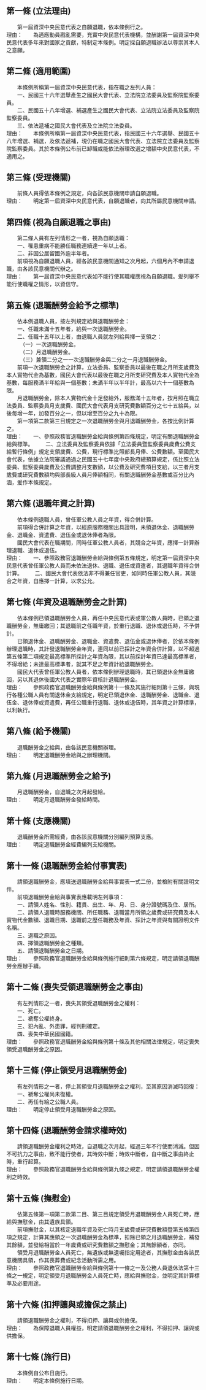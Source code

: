 第一條 (立法理由)
-----------------
　　第一屆資深中央民意代表之自願退職，依本條例行之。  
理由：　　為適應動員戡亂需要，充實中央民意代表機構，並酬謝第一屆資深中央民意代表多年來對國家之貢獻，特制定本條例。明定採自願退職辦法以尊崇其本人之意願。

第二條 (適用範圍)
-----------------
　　本條例所稱第一屆資深中央民意代表，指在職之左列人員：  
　　一、民國三十六年選舉產生之國民大會代表、立法院立法委員及監察院監察委員。  
　　二、民國五十八年增選、補選產生之國民大會代表、立法院立法委員及監察院監察委員。  
　　三、依法遞補之國民大會代表及立法院立法委員。  
理由：　　本條例所稱第一屆資深中央民意代表，指民國三十六年選舉、民國五十八年增選、補選，及依法遞補，現仍在職之國民大會代表、立法院立法委員及監察院監察委員。其於本條例公布前已卸職或能依法辦理改選之增額中央民意代表，不適用之。

第三條 (受理機關)
-----------------
　　前條人員得依本條例之規定，向各該民意機關申請自願退職。  
理由：　　明定第一屆資深中央民意代表，自願退職者，向其所屬民意機關申請。

第四條 (視為自願退職之事由)
---------------------------
　　第二條人員有左列情形之一者，視為自願退職：  
　　一、罹患重病不能勝任職務連續達一年以上者。  
　　二、非因公居留國外逾半年者。  
　　前項視為自願退職人員，經各該民意機關通知之次月起，六個月內不申請退職，由各該民意機關代辦之。  
理由：　　第一屆資深中央民意代表如不能行使其職權應視為自願退職。爰列舉不能行使職權之情形，以資信守。

第五條 (退職酬勞金給予之標準)
-----------------------------
　　依本例退職人員，按左列規定給與退職酬勞金：  
　　一、任職未滿十五年者，給與一次退職酬勞金。  
　　二、任職十五年以上者，由退職人員就左列給與擇一支領之：  
　　　（一）一次退職酬勞金。  
　　　（二）月退職酬勞金。  
　　　（三）兼領二分之一一次退職酬勞金與二分之一月退職酬勞金。  
　　前項一次退職酬勞金之計算，立法委員、監察委員以最後在職之月所支歲費及本人實物代金為基數，國民大會代表以最後在職之月所支研究費及本人實物代金為基數，每服務滿半年給與一個基數；未滿半年以半年計，最高以六十一個基數為限。  
　　月退職酬勞金，除本人實物代金十足發給外，服務滿十五年者，按月照在職立法委員、監察委員月支歲費、國民大會代表月支研究費數額百分之七十五給與，以後每增一年，加發百分之一，但以增至百分之九十為限。  
　　第一項第二款第三目規定之一次退職酬勞金與月退職酬勞金，各按比例計算之。  
理由：　　一、參照政務官退職酬勞金給與條例第四條規定，明定有關退職酬勞金給與標準。
　　二、立法委員及監察委員依據「立法委員暨監察委員歲費公費支給暫行條例」規定支領歲費、公費，現行標準比照部長月俸、公費數額。至國民大會代表，依據立法院審議通過之民國五十七年度中央政府總預算規定，係比照立法委員、監察委員歲費及公費調整月支數額，以公費及研究費項目支給，以三者月支歲費或研究費數額均與部長級人員月俸額相同，有關退職酬勞金基數或百分比內涵，爰作本條規定。

第六條 (退職年資之計算)
-----------------------
　　依本條例退職人員，曾任軍公教人員之年資，得合併計算。  
　　前項得合併計算之年資，以經原服務機關出具證明，未領退休金、退職酬勞金、退職金、資遣費、退伍金或退休俸者為限。  
　　國民大會代表在職期間，同時任軍公教人員者，其競合之年資，應擇一計算辦理退職、退休或退伍。  
理由：　　一、參照政務官退職酬勞金給與條例第五條規定，明定第一屆資深中央民意代表曾任軍公教人員而未依法退休、退職、退伍或資遣者，其退職年資得合併計算。
　　二、國民大會代表依法非不得兼任官吏，如同時任軍公教人員，其競合之年資，自應擇一計算，以求公允。

第七條 (年資及退職酬勞金之計算)
-------------------------------
　　依本條例已領退職酬勞金人員，再任中央民意代表或軍公教人員時，已領之退職酬勞金，無庸繳回；其退職前之任職年資，於重行退職、退休或退伍時，不予併計。  
　　已領退休金、退職酬勞金、退職金、資遣費、退伍金或退休俸者，於依本條例辦理退職時，其計發退職酬勞金年資，連同以前已採計之年資合併計算，以不超過第五條第二項規定最高標準所採計之年資為限，其以前採計年資已達最高標準者，不得增給；未達最高標準者，就其不足之年資計給退職酬勞金。  
　　國民大代表曾任軍公教人員者，依本條例辦理退職時，其已領退休金無庸繳回，另以其退休後國大代表之實際年資核計退職酬勞金。  
理由：　　參照政務官退職酬勞金給與條例第十一條及其施行細則第十三條，與現行各種公職人員有關退休金支給規定，明定已領退休金、退職酬勞金、退職金、退伍金、退休俸或資遣費，再任公職重行退職、退休或退伍時，其年資之計算標準，以利執行。

第八條 (給予機關)
-----------------
　　退職酬勞金之給與，由各該民意機關辦理。  
理由：　　明定退職酬勞金給與之辦理機關。

第九條 (月退職酬勞金之給予)
---------------------------
　　月退職酬勞金，自退職之次月起發給。  
理由：　　明定月退職酬勞金發給時間。

第十條 (支應機關)
-----------------
　　退職酬勞金所需經費，由各該民意機關分別編列預算支應。  
理由：　　明定退職酬勞金經費編列支給機關。

第十一條 (退職酬勞金給付事實表)
-------------------------------
　　請領退職酬勞金，應填送退職酬勞金給與事實表一式二份，並檢附有關證明文件。  
　　前項退職酬勞金給與事實表應載明左列事項：  
　　一、請領人姓名、性別、籍貫、出生、年、月、日、身分證號碼及住、居所。  
　　二、請領人退職時服務機關、所任職務、退職當月所領之歲費或研究費及本人實物代金數額、退職日期、退職前之歷任職務及年資、採計之年資與有關證明文件名稱。  
　　三、退職之原因。  
　　四、擇領退職酬勞金之種類。  
　　五、請領退職酬勞金之日期。  
理由：　　參照政務官退職酬勞金給與條例施行細則第六條規定，明定請領退職酬勞金應辦手續。

第十二條 (喪失受領退職酬勞金之事由)
-----------------------------------
　　有左列情形之一者，喪失其領受退職酬勞金之權利：  
　　一、死亡。  
　　二、褫奪公權終身。  
　　三、犯內亂、外患罪，經判刑確定。  
　　四、喪失中華民國國籍。  
理由：　　參照政務官退職酬勞金給與條例第十條及其他相關法律規定，明定喪失領受退職酬勞金之原因。

第十三條 (停止領受月退職酬勞金)
-------------------------------
　　有左列情形之一者，停止其領受月退職酬勞金之權利，至其原因消滅時回復：  
　　一、褫奪公權尚未復權。  
　　二、再任有給之公職人員。  
理由：　　明定停止領受月退職酬勞金之原因。

第十四條 (退職酬勞金請求權時效)
-------------------------------
　　請領退職酬勞金權利之時效，自退職之次月起，經過三年不行使而消滅。但因不可抗力之事由，致不能行使者，其時效中斷；時效中斷者，自中斷之事由終止時，重行起算。  
理由：　　參照政務官退職酬勞金給與條例第九條之規定，明定請領退職酬勞金權利之時效。

第十五條 (撫慰金)
-----------------
　　依第五條第一項第二款第二目、第三目規定領受月退職酬勞金人員死亡時，應給與撫慰金，由其遺族具領。  
　　前項撫慰金，以其核定退職年資及死亡時月支歲費或研究費數額暨第五條第四項之規定，計算其應領之一次退職酬勞金為標準，扣除已領之月退職酬勞金，補發其餘額，並發給相當於一年歲費或研究費數額之撫慰金；其無餘額者，亦同。  
　　領受月退職酬勞金人員死亡，無遺族或無遺囑指定用途者，其撫慰金由各該民意機關具領，作其喪葬費或紀念活動所需之用。  
理由：　　參照政務官退職酬勞金給與條例第十一條之一及公務人員退休法第十三條之一規定，明定領受月退職酬勞金人員死亡時，應給與撫慰金，並明定其計算標準及必要用途。

第十六條 (扣押讓與或擔保之禁止)
-------------------------------
　　請領退職酬勞金之權利，不得扣押、讓與或供擔保。  
理由：　　為保障退職人員權益，明定請領退職酬勞金之權利，不得扣押、讓與或供擔保。

第十七條 (施行日)
-----------------
　　本條例自公布日施行。  
理由：　　明定本條例施行日期。